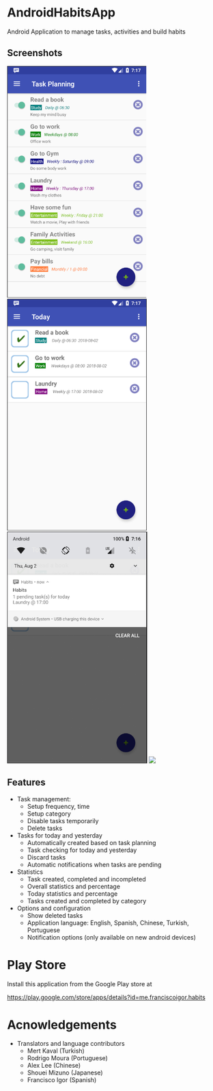 # AndroidHabitsApp
Android Application to manage tasks, activities and build habits

## Screenshots

![](playstore/screenshot01.png)
![](playstore/screenshot02.png)
![](playstore/screenshot03.png)
![](playstore/screenshot04.png)

## Features

* Task management:
  * Setup frequency, time 
  * Setup category
  * Disable tasks temporarily
  * Delete tasks
* Tasks for today and yesterday
  * Automatically created based on task planning
  * Task checking for today and yesterday
  * Discard tasks
  * Automatic notifications when tasks are pending
* Statistics
  * Task created, completed and incompleted
  * Overall statistics and percentage
  * Today statistics and percentage
  * Tasks created and completed by category
* Options and configuration
  * Show deleted tasks
  * Application language: English, Spanish, Chinese, Turkish, Portuguese
  * Notification options (only available on new android devices)
  
# Play Store

Install this application from the Google Play store at

https://play.google.com/store/apps/details?id=me.franciscoigor.habits



  
# Acnowledgements

* Translators and language contributors
  * Mert Kaval (Turkish)
  * Rodrigo Moura (Portuguese)
  * Alex Lee (Chinese)
  * Shouei Mizuno (Japanese)
  * Francisco Igor (Spanish)
  





